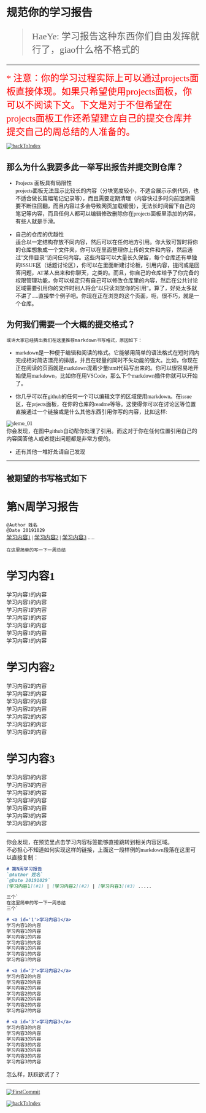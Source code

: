 <font face = 等线>

# 规范你的学习报告  

<font size = 5>  

> HaeYe: 学习报告这种东西你们自由发挥就行了，giao什么格不格式的

</font>

---

<font size = 5 color = red>
* 注意：你的学习过程实际上可以通过projects面板直接体现。如果只希望使用projects面板，你可以不阅读下文。下文是对于不但希望在projects面板工作还希望建立自己的提交仓库并提交自己的周总结的人准备的。  
  
</font>

[![backToIndex](https://s2.ax1x.com/2019/10/29/KfK1e0.png)](https://github.com/GUET-CSSTA-GC/ORG-POLICY#)


## 那么为什么我要多此一举写出报告并提交到仓库？

* Projects 面板具有局限性  
projects面板无法显示比较长的内容（分块宽度较小，不适合展示示例代码，也不适合做长篇幅笔记记录等），而且需要定期清理（内容快过多时向前回溯需要不断往回翻，而且内容过多会导致网页加载缓慢），无法长时间留下自己的笔记等内容，而且任何人都可以编辑修改删除你在projects面板里添加的内容，有些人就是手滑。

* 自己的仓库的优越性  
适合以一定结构存放不同内容，然后可以在任何地方引用。你大致可暂时将你的仓库想象成一个文件夹，你可以在里面整理你上传的文件和内容，然后通过"文件目录"访问任何内容。这些内容可以大量长久保留，每个仓库还有单独的ISSUE区（话题讨论区），你可以在里面新建讨论板，引用内容，提问或是回答问题，AT某人出来和你聊天，之类的。而且，你自己的仓库给予了你完备的权限管理功能，你可以规定只有自己可以修改仓库里的内容，然后在公共讨论区域需要引用你的文件时别人将会"以只读浏览你的引用"。算了，好处太多就不讲了.....直接举个例子吧。你现在正在浏览的这个页面，呃，很不巧，就是一个仓库。

## 为何我们需要一个大概的提交格式？ 

`或许大家已经猜出我们在这里推荐markdown书写格式，原因如下：` 

* markdown是一种便于编辑和阅读的格式。它能够用简单的语法格式在短时间内完成相对简洁漂亮的排版，并且在轻量的同时不失功能的强大。比如，你现在正在阅读的页面就是markdown混着少量html代码写出来的。你可以很容易地开始使用markdown，比如你在用VSCode，那么下个markdown插件你就可以开始了。

* 你几乎可以在github的任何一个可以编辑文字的区域使用markdown。在issue区，在prjects面板，在你的仓库的readme等等。这使得你可以在讨论区等位置直接通过一个链接或是什么其他东西引用你写的内容，比如这样:  
    
![demo_01](https://s2.ax1x.com/2019/10/29/Kflpz4.png)  
你会发现，在图中github自动帮你处理了引用。而这对于你在任何位置引用自己的内容回答他人或者提出问题都是非常方便的。  
    
  * 还有其他一堆好处请自己发现  

---

## 被期望的书写格式如下  

# 第N周学习报告  
`@Author 姓名`  
`@Date 20191029`  
[学习内容1](#1) | [学习内容2](#2) | [学习内容3](#3) .....

```
在这里简单的写一下一周总结
```
# <a id='1'>学习内容1</a>
学习内容1的内容  
学习内容1的内容  
学习内容1的内容  
学习内容1的内容  
学习内容1的内容  
学习内容1的内容  
学习内容1的内容  

# <a id='2'>学习内容2</a>
学习内容2的内容  
学习内容2的内容  
学习内容2的内容  
学习内容2的内容  
学习内容2的内容  
学习内容2的内容  
学习内容2的内容  

# <a id='3'>学习内容3</a>
学习内容3的内容  
学习内容3的内容  
学习内容3的内容  
学习内容3的内容  
学习内容3的内容  
学习内容3的内容  
学习内容3的内容  

---

你会发现，在预览里点击学习内容标签能够直接跳转到相关内容区域。  
不必担心不知道如何实现这样的链接，上面这一段样例的markdown段落在这里可以直接复制：  
```markdown
# 第N周学习报告  
`@Author 姓名`  
`@Date 20191029`  
[学习内容1](#1) | [学习内容2](#2) | [学习内容3](#3) .....

三个`
在这里简单的写一下一周总结
三个`

# <a id='1'>学习内容1</a>
学习内容1的内容  
学习内容1的内容  
学习内容1的内容  
学习内容1的内容  
学习内容1的内容  
学习内容1的内容  
学习内容1的内容  

# <a id='2'>学习内容2</a>
学习内容2的内容  
学习内容2的内容  
学习内容2的内容  
学习内容2的内容  
学习内容2的内容  
学习内容2的内容  
学习内容2的内容  

# <a id='3'>学习内容3</a>
学习内容3的内容  
学习内容3的内容  
学习内容3的内容  
学习内容3的内容  
学习内容3的内容  
学习内容3的内容  
学习内容3的内容  

```

怎么样，跃跃欲试了？

---

[![FirstCommit](https://s2.ax1x.com/2019/10/29/KftAjU.png)](https://github.com/GUET-CSSTA-GC/ORG-POLICY/blob/master/mdflies/FirstCommit/FirstCommit.md)

[![backToIndex](https://s2.ax1x.com/2019/10/29/KfK1e0.png)](https://github.com/GUET-CSSTA-GC/ORG-POLICY#)

</font>
